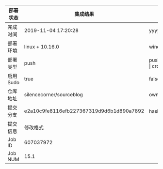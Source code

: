 部署状态 | 集成结果 | 参考值
---|---|---
完成时间 | 2019-11-04 17:20:28 | yyyy-mm-dd hh:mm:ss
部署环境 | linux + 10.16.0 | window \| linux + stable
部署类型 | push | push \| pull_request \| api \| cron
启用Sudo | true | false \| true
仓库地址 | silencecorner/sourceblog | owner_name/repo_name
提交分支 | e2a10c9fe8116efb227367319d9d6b1d890a7892 | hash 16位
提交信息 | 修改格式 |
Job ID   | 607037972 |
Job NUM  | 15.1 |
